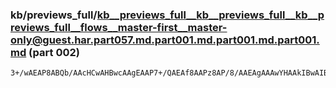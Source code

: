 ### kb/previews_full/kb__previews_full__kb__previews_full__kb__previews_full__flows__master-first__master-only@guest.har.part057.md.part001.md.part001.md.part001.md (part 002)

```md
3+/wAEAP8ABQb/AAcHCwAHBwcAAgEAAP7+/QAEAf8AAPz8AP/8/AAEAgAAAwYHAAkIBwAIBQMAAwMEAOLu+ACXs9QA/wEBAAAAAQD///8AAAAAAAEA/wD+AP8AAQAAAAD9/gAB/gEA/gEAAAD9/gD///8
```

```

